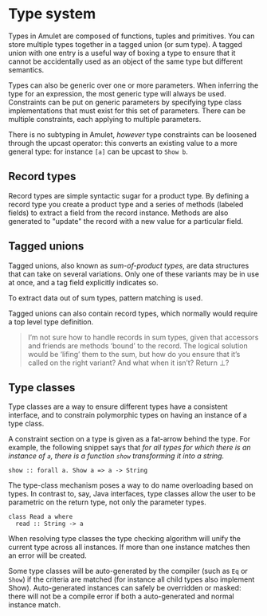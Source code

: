 # Type system

Types in Amulet are composed of functions, tuples and primitives. You can store multiple types together in a tagged union (or sum type). A tagged union with one entry is a useful way of boxing a type to ensure that it cannot be accidentally used as an object of the same type but different semantics.

Types can also be generic over one or more parameters. When inferring the type for an expression, the most generic type will always be used. Constraints can be put on generic parameters by specifying type class implementations that must exist for this set of parameters. There can be multiple constraints, each applying to multiple parameters.

There is no subtyping in Amulet, *however* type constraints can be loosened through the upcast operator: this converts an existing value to a more general type: for instance `[a]` can be upcast to `Show b`.

## Record types

Record types are simple syntactic sugar for a product type. By defining a record type you create a product type and a series of methods (labeled fields) to extract a field from the record instance. Methods are also generated to "update" the record with a new value for a particular field.

## Tagged unions

Tagged unions, also known as *sum-of-product types*, are data structures that can take on several variations. Only one of these variants may be in use at once, and a tag field explicitly indicates so.

To extract data out of sum types, pattern matching is used.

Tagged unions can also contain record types, which normally would require a top level type definition.

> I’m not sure how to handle records in sum types, given that accessors and friends are methods ‘bound’ to the record. The logical solution would be ‘lifing’ them to the sum, but how do you ensure that it’s called on the right variant? And what when it isn’t? Return ⊥?

## Type classes

Type classes are a way to ensure different types have a consistent interface, and to constrain polymorphic types on having an instance of a type class.

A constraint section on a type is given as a fat-arrow behind the type. For example, the following snippet says that *for all types for which there is an instance of `a`, there is a function `show` transforming it into a string.*

```
show :: forall a. Show a => a -> String
```

The type-class mechanism poses a way to do name overloading based on types. In contrast to, say, Java interfaces, type classes allow the user to be parametric on the return type, not only the parameter types.

```
class Read a where
  read :: String -> a
```

When resolving type classes the type checking algorithm will unify the current type across all instances. If more than one instance matches then an error will be created.

Some type classes will be auto-generated by the compiler (such as `Eq` or `Show`) if the criteria are matched (for instance all child types also implement Show). Auto-generated instances can safely be overridden or masked: there will not be a compile error if both a auto-generated and normal instance match.
